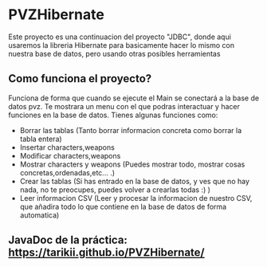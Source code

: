 # PVZHibernate
Este proyecto es una continuacion del proyecto "JDBC", donde aqui usaremos la libreria Hibernate para basicamente hacer lo mismo con nuestra base de datos, pero usando otras posibles herramientas


## Como funciona el proyecto?
Funciona de forma que cuando se ejecute el Main se conectará a la base de datos pvz. Te mostrara un menu con el que podras interactuar y hacer funciones en la base de datos. Tienes algunas funciones como:

- Borrar las tablas (Tanto borrar informacion concreta como borrar la tabla entera)
- Insertar characters,weapons
- Modificar characters,weapons
- Mostrar characters y weapons (Puedes mostrar todo, mostrar cosas concretas,ordenadas,etc... .)
- Crear las tablas (Si has entrado en la base de datos, y ves que no hay nada, no te preocupes, puedes volver a crearlas todas :) )
- Leer informacion CSV (Leer y procesar la informacion de nuestro CSV, que añadira todo lo que contiene en la base de datos de forma automatica)

## JavaDoc de la práctica: https://tarikii.github.io/PVZHibernate/
